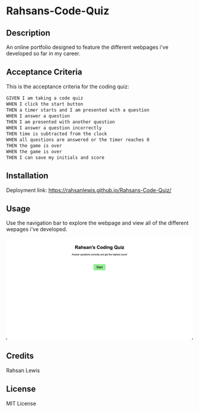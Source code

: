 # Rahsans-Code-Quiz


## Description

An online portfolio designed to feature the different webpages i've developed so far in my career.

## Acceptance Criteria

This is the acceptance criteria for the coding quiz:

```
GIVEN I am taking a code quiz
WHEN I click the start button
THEN a timer starts and I am presented with a question
WHEN I answer a question
THEN I am presented with another question
WHEN I answer a question incorrectly
THEN time is subtracted from the clock
WHEN all questions are answered or the timer reaches 0
THEN the game is over
WHEN the game is over
THEN I can save my initials and score
```

## Installation

Deployment link: https://rahsanlewis.github.io/Rahsans-Code-Quiz/

## Usage

Use the navigation bar to explore the webpage and view all of the different wepages i've developed.

![Screenshot](./images/codingquizpic.jpg)

## Credits

Rahsan Lewis

## License

MIT License